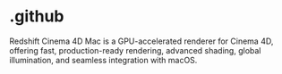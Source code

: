 # .github
Redshift Cinema 4D Mac is a GPU-accelerated renderer for Cinema 4D, offering fast, production-ready rendering, advanced shading, global illumination, and seamless integration with macOS.
